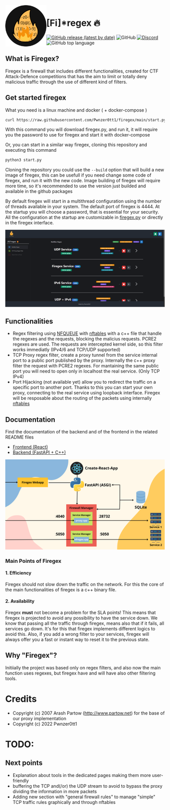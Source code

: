 <img align="left" src="./docs/FiregexLogo.png" width="130" height="130"/>

# [Fi]*regex 🔥

<a href="https://github.com/Pwnzer0tt1/firegex/releases/latest"><img alt="GitHub release (latest by date)" src="https://img.shields.io/github/v/release/pwnzer0tt1/firegex?color=D62246&style=flat-square"></a> <img alt="GitHub" src="https://img.shields.io/github/license/pwnzer0tt1/firegex?style=flat-square"> <a href="https://discord.gg/79NNVJBK5Z" target="_blank"><img alt="Discord" src="https://img.shields.io/discord/860223571594051605?color=%237289DA&label=Discord&style=flat-square"></a> <img alt="GitHub top language" src="https://img.shields.io/github/languages/top/pwnzer0tt1/firegex?style=flat-square&color=44AA44">

## What is Firegex?
Firegex is a firewall that includes different functionalities, created for CTF Attack-Defence competitions that has the aim to limit or totally deny malicious traffic through the use of different kind of filters.

## Get started firegex
What you need is a linux machine and docker ( + docker-compose )
```bash
curl https://raw.githubusercontent.com/Pwnzer0tt1/firegex/main/start.py -o firegex.py && python3 firegex.py
```
With this command you will download firegex.py, and run it, it will require you the password to use for firegex and start it with docker-compose

Or, you can start in a similar way firegex, cloning this repository and executing this command
```bash
python3 start.py
```
Cloning the repository you could use the `--build` option that will build a new image of firegex, this can be usefull if you need change some code of firegex, and run it with the new code.
Image building of firegex will require more time, so it's recommended to use the version just builded and available in the github packages

By default firegex will start in a multithread configuration using the number of threads available in your system.
The default port of firegex is 4444. At the startup you will choose a password, that is essential for your security.
All the configuration at the startup are customizable in [firegex.py](./start.py) or directly in the firegex interface.

![Firegex Network scheme](docs/Firegex_Screenshot.jpg)

## Functionalities

- Regex filtering using [NFQUEUE](https://netfilter.org/projects/libnetfilter_queue/doxygen/html/) with [nftables](https://netfilter.org/projects/nftables/) with a c++ file that handle the regexes and the requests, blocking the malicius requests. PCRE2 regexes are used. The requests are intercepted kernel side, so this filter works immediatly (IPv4/6 and TCP/UDP supported)
- TCP Proxy regex filter, create a proxy tunnel from the service internal port to a public port published by the proxy. Internally the c++ proxy filter the request with PCRE2 regexes. For mantaining the same public port you will need to open only in localhost the real service. (Only TCP IPv4)
- Port Hijacking (not available yet) allow you to redirect the traffic on a specific port to another port. Thanks to this you can start your own proxy, connecting to the real service using loopback interface. Firegex will be resposable about the routing of the packets using internally [nftables](https://netfilter.org/projects/nftables/)

## Documentation

Find the documentation of the backend and of the frontend in the related README files

- [Frontend (React)](frontend/README.md)
- [Backend (FastAPI + C++)](backend/README.md)

![Firegex Working Scheme](docs/FiregexInternals.png)

### Main Points of Firegex
#### 1. Efficiency
Firegex should not slow down the traffic on the network. For this the core of the main functionalities of firegex is a c++ binary file.
#### 2. Availability
Firegex **must** not become a problem for the SLA points!
This means that firegex is projected to avoid any possibility to have the service down. We know that passing all the traffic through firegex, means also that if it fails, all services go down. It's for this that firegex implements different logics to avoid this. Also, if you add a wrong filter to your services, firegex will always offer you a fast or instant way to reset it to the previous state.

## Why "Firegex"?
Initiially the project was based only on regex filters, and also now the main function uses regexes, but firegex have and will have also other filtering tools. 

# Credits 
- Copyright (c) 2007 Arash Partow (http://www.partow.net) for the base of our proxy implementation
- Copyright (c) 2022 Pwnzer0tt1

# TODO:

## Next points

- Explanation about tools in the dedicated pages making them more user-friendly
- buffering the TCP and(/or) the UDP stream to avoid to bypass the proxy dividing the information in more packets
- Adding new section with "general firewall rules" to manage "simple" TCP traffic rules graphically and through nftables
